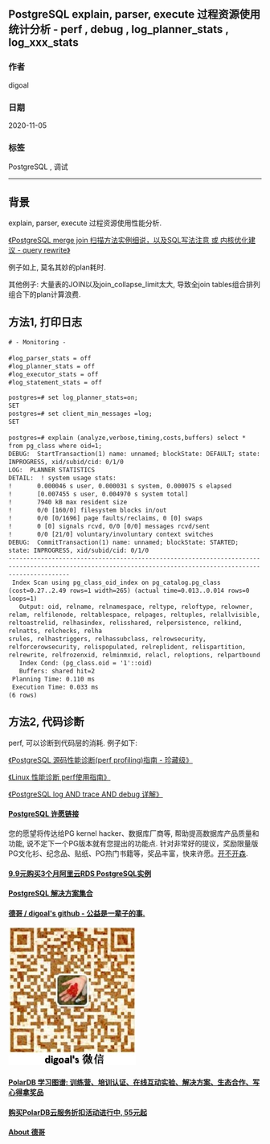 ## PostgreSQL explain, parser, execute 过程资源使用统计分析 - perf , debug , log_planner_stats , log_xxx_stats             
                
### 作者                
digoal                
                
### 日期                
2020-11-05                
                
### 标签                
PostgreSQL , 调试            
                
----                
                
## 背景        
explain, parser, execute 过程资源使用性能分析.     
    
[《PostgreSQL merge join 扫描方法实例细说，以及SQL写法注意 或 内核优化建议 - query rewrite》](../201907/20190713_01.md)      
    
例子如上, 莫名其妙的plan耗时.     
    
其他例子: 大量表的JOIN以及join_collapse_limit太大, 导致全join tables组合排列组合下的plan计算浪费.     
    
## 方法1, 打印日志    
```    
# - Monitoring -    
    
#log_parser_stats = off    
#log_planner_stats = off    
#log_executor_stats = off    
#log_statement_stats = off    
```    
    
```    
postgres=# set log_planner_stats=on;    
SET    
postgres=# set client_min_messages =log;    
SET    
    
postgres=# explain (analyze,verbose,timing,costs,buffers) select * from pg_class where oid=1;    
DEBUG:  StartTransaction(1) name: unnamed; blockState: DEFAULT; state: INPROGRESS, xid/subid/cid: 0/1/0    
LOG:  PLANNER STATISTICS    
DETAIL:  ! system usage stats:    
!       0.000046 s user, 0.000031 s system, 0.000075 s elapsed    
!       [0.007455 s user, 0.004970 s system total]    
!       7940 kB max resident size    
!       0/0 [160/0] filesystem blocks in/out    
!       0/0 [0/1696] page faults/reclaims, 0 [0] swaps    
!       0 [0] signals rcvd, 0/0 [0/0] messages rcvd/sent    
!       0/0 [21/0] voluntary/involuntary context switches    
DEBUG:  CommitTransaction(1) name: unnamed; blockState: STARTED; state: INPROGRESS, xid/subid/cid: 0/1/0    
-------------------------------------------------------------------------------------------------------------------------------------------------------------    
 Index Scan using pg_class_oid_index on pg_catalog.pg_class  (cost=0.27..2.49 rows=1 width=265) (actual time=0.013..0.014 rows=0 loops=1)    
   Output: oid, relname, relnamespace, reltype, reloftype, relowner, relam, relfilenode, reltablespace, relpages, reltuples, relallvisible, reltoastrelid, relhasindex, relisshared, relpersistence, relkind, relnatts, relchecks, relha    
srules, relhastriggers, relhassubclass, relrowsecurity, relforcerowsecurity, relispopulated, relreplident, relispartition, relrewrite, relfrozenxid, relminmxid, relacl, reloptions, relpartbound    
   Index Cond: (pg_class.oid = '1'::oid)    
   Buffers: shared hit=2    
 Planning Time: 0.110 ms    
 Execution Time: 0.033 ms    
(6 rows)    
```    
    
    
## 方法2, 代码诊断     
perf, 可以诊断到代码层的消耗.  例子如下:       
    
[《PostgreSQL 源码性能诊断(perf profiling)指南 - 珍藏级》](../201611/20161129_01.md)      
    
[《Linux 性能诊断 perf使用指南》](../201611/20161127_01.md)      
    
[《PostgreSQL log AND trace AND debug 详解》](../201403/20140320_01.md)      
    
  
#### [PostgreSQL 许愿链接](https://github.com/digoal/blog/issues/76 "269ac3d1c492e938c0191101c7238216")
您的愿望将传达给PG kernel hacker、数据库厂商等, 帮助提高数据库产品质量和功能, 说不定下一个PG版本就有您提出的功能点. 针对非常好的提议，奖励限量版PG文化衫、纪念品、贴纸、PG热门书籍等，奖品丰富，快来许愿。[开不开森](https://github.com/digoal/blog/issues/76 "269ac3d1c492e938c0191101c7238216").  
  
  
#### [9.9元购买3个月阿里云RDS PostgreSQL实例](https://www.aliyun.com/database/postgresqlactivity "57258f76c37864c6e6d23383d05714ea")
  
  
#### [PostgreSQL 解决方案集合](https://yq.aliyun.com/topic/118 "40cff096e9ed7122c512b35d8561d9c8")
  
  
#### [德哥 / digoal's github - 公益是一辈子的事.](https://github.com/digoal/blog/blob/master/README.md "22709685feb7cab07d30f30387f0a9ae")
  
  
![digoal's wechat](../pic/digoal_weixin.jpg "f7ad92eeba24523fd47a6e1a0e691b59")
  
  
#### [PolarDB 学习图谱: 训练营、培训认证、在线互动实验、解决方案、生态合作、写心得拿奖品](https://www.aliyun.com/database/openpolardb/activity "8642f60e04ed0c814bf9cb9677976bd4")
  
  
#### [购买PolarDB云服务折扣活动进行中, 55元起](https://www.aliyun.com/activity/new/polardb-yunparter?userCode=bsb3t4al "e0495c413bedacabb75ff1e880be465a")
  
  
#### [About 德哥](https://github.com/digoal/blog/blob/master/me/readme.md "a37735981e7704886ffd590565582dd0")
  
